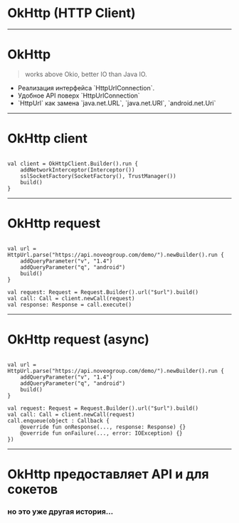 <!-- .slide:    data-background-color="#699f00" -->
<!-- .slide:    class="center center-horizontal" -->
<!-- .slide:    data-transition="convex" -->

# OkHttp (HTTP Client)

---

# OkHttp

<blockquote class="noveo-info"> works above Okio, better IO than Java IO.</blockquote>  

* <!-- .element class="fragment" data-fragment-index="1" --> Реализация интерфейса `HttpUrlConnection`. 
* <!-- .element class="fragment" data-fragment-index="2" --> Удобное API поверх `HttpUrlConnection` 
* <!-- .element class="fragment" data-fragment-index="3" --> `HttpUrl` как замена  `java.net.URL`, `java.net.URI`, `android.net.Uri` 

------

# OkHttp client

<pre><code class="kotlin large" data-trim data-noescape>
val client = OkHttpClient.Builder().run {
    addNetworkInterceptor(Interceptor())
    sslSocketFactory(SocketFactory(), TrustManager())
    build()
}
</code></pre>

------

<!-- .slide:    data-transition="slide-in fade-out" -->

# OkHttp request

<pre><code class="kotlin large" data-trim data-noescape>
val url = HttpUrl.parse("https://api.noveogroup.com/demo/").newBuilder().run {
    addQueryParameter("v", "1.4")
    addQueryParameter("q", "android")
    build()
}

val request: Request = Request.Builder().url("$url").build()
val call: Call = client.newCall(request)
val response: Response = call.execute()
</code></pre>

------

<!-- .slide:    data-transition="fade-in slide-out" -->

# OkHttp request (async)

<pre><code class="kotlin large" data-trim data-noescape>
val url = HttpUrl.parse("https://api.noveogroup.com/demo/").newBuilder().run {
    addQueryParameter("v", "1.4")
    addQueryParameter("q", "android")
    build()
}

val request: Request = Request.Builder().url("$url").build()
val call: Call = client.newCall(request)
call.enqueue(object : Callback {
    @override fun onResponse(..., response: Response) {}
    @override fun onFailure(..., error: IOException) {} 
})
</code></pre>

---

<!-- .slide:    class="center center-horizontal" -->
<!-- .slide:    data-transition="convex" -->

# OkHttp предоставляет API и для сокетов

### но это уже другая история... <!-- .element class="fragment" data-fragment-index="1" -->


